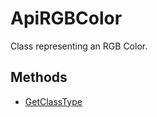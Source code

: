 # ApiRGBColor

Class representing an RGB Color.

## Methods

- [GetClassType](./Methods/GetClassType.md)